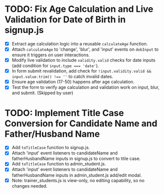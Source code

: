 # TODO: Fix Age Calculation and Live Validation for Date of Birth in signup.js

- [x] Extract age calculation logic into a reusable `calculateAge` function.
- [x] Attach `calculateAge` to 'change', 'blur', and 'input' events on `dobInput` to ensure it triggers on user interactions.
- [x] Modify live validation to include `validity.valid` checks for date inputs (add condition for `input.type === 'date'`).
- [x] In form submit revalidation, add check for `!input.validity.valid && input.value.trim() !== ''` to catch invalid dates.
- [x] Ensure age validation (17-50) happens after age calculation.
- [x] Test the form to verify age calculation and validation work on input, blur, and submit. (Skipped by user)

# TODO: Implement Title Case Conversion for Candidate Name and Father/Husband Name

- [x] Add `toTitleCase` function to signup.js.
- [x] Attach 'input' event listeners to candidateName and fatherHusbandName inputs in signup.js to convert to title case.
- [x] Add `toTitleCase` function to admin_student.js.
- [x] Attach 'input' event listeners to candidateName and fatherHusbandName inputs in admin_student.js add/edit modal.
- [x] Note: trainer_students.js is view-only, no editing capability, so no changes needed.
